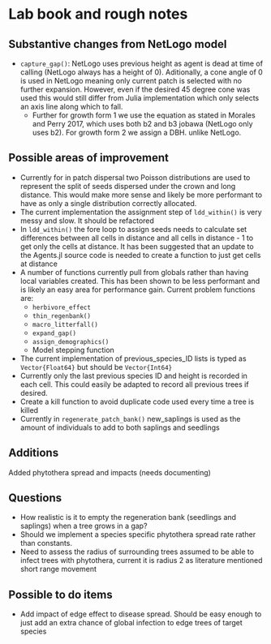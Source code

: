 # Lab book and rough notes

## Substantive changes from NetLogo model

- `capture_gap()`: NetLogo uses previous height as agent is dead at time of calling (NetLogo always has a height of 0). Aditionally, a cone angle of 0 is used in NetLogo meaning only current patch is selected with no further expansion. However, even if the desired 45 degree cone was used this would still differ from Julia implementation which only selects an axis line along which to fall.
  - Further for growth form 1 we use the equation as stated in Morales and Perry 2017, which uses both b2 and b3 jobawa (NetLogo only uses b2). For growth form 2 we assign a DBH. unlike NetLogo.

## Possible areas of improvement

- Currently for in patch dispersal two Poisson distributions are used to represent the split of seeds dispersed under the crown and long distance. This would make more sense and likely be more performant to have as only a single distribution correctly allocated.
- The current implementation the assignment step of `ldd_within()` is very messy and slow. It should be refactored
- In `ldd_within()` the fore loop to assign seeds needs to calculate set differences between all cells in distance and all cells in distance - 1 to get only the cells at distance. It has been suggested that an update to the Agents.jl source code is needed to create a function to just get cells at distance
- A number of functions currently pull from globals rather than having local variables created. This has been shown to be less performant and is likely an easy area for performance gain. Current problem functions are:
  - `herbivore_effect`
  - `thin_regenbank()`
  - `macro_litterfall()`
  - `expand_gap()`
  - `assign_demographics()`
  - Model stepping function
- The current implementation of previous_species_ID lists is typed as `Vector{Float64}` but should be `Vector{Int64}`
- Currently only the last previous species ID and height is recorded in each cell. This could easily be adapted to record all previous trees if desired.
- Create a kill function to avoid duplicate code used every time a tree is killed
- Currently in `regenerate_patch_bank()` new_saplings is used as the amount of individuals to add to both saplings and seedlings

## Additions
Added phytothera spread and impacts (needs documenting)

## Questions

- How realistic is it to empty the regeneration bank (seedlings and saplings) when a tree grows in a gap?
- Should we implement a species specific phytothera spread rate rather than constants.
- Need to assess the radius of surrounding trees assumed to be able to infect trees with phytothera, current it is radius 2 as literature mentioned short range movement

## Possible to do items
- Add impact of edge effect to disease spread. Should be easy enough to just add an extra chance of global infection to edge trees of target species

 